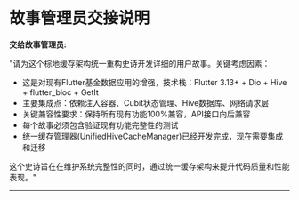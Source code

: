 # 故事管理员交接说明

**交给故事管理员:**

"请为这个棕地缓存架构统一重构史诗开发详细的用户故事。关键考虑因素：

- 这是对现有Flutter基金数据应用的增强，技术栈：Flutter 3.13+ + Dio + Hive + flutter_bloc + GetIt
- 主要集成点：依赖注入容器、Cubit状态管理、Hive数据库、网络请求层
- 关键兼容性要求：保持所有现有功能100%兼容，API接口向后兼容
- 每个故事必须包含验证现有功能完整性的测试
- 统一缓存管理器(UnifiedHiveCacheManager)已经开发完成，现在需要集成和迁移

这个史诗旨在在维护系统完整性的同时，通过统一缓存架构来提升代码质量和性能表现。"

---
